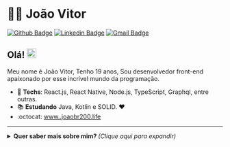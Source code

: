 # :man_technologist: João Vitor

[![Github Badge](https://img.shields.io/badge/-Github-000?style=flat-square&logo=Github&logoColor=white&link=https://github.com/joaobr200)](https://github.com/joaobr200)
[![Linkedin Badge](https://img.shields.io/badge/-LinkedIn-blue?style=flat-square&logo=Linkedin&logoColor=white&link=https://www.linkedin.com/in/jo%C3%A3o-vitor-justo-arantes-867628161/)](https://www.linkedin.com/in/jo%C3%A3o-vitor-justo-arantes-867628161/)
[![Gmail Badge](https://img.shields.io/badge/-Gmail-c14438?style=flat-square&logo=Gmail&logoColor=white&link=mailto:joaoarantesjob@gmail.com)](mailto:joaoarantesjob@gmail.com)

## Olá! <img src="https://github.com/lucasgdb/lucasgdb/blob/master/assets/hi.gif" width="22px">

Meu nome é João Vitor, Tenho 19 anos, Sou desenvolvedor front-end apaixonado por esse incrível mundo da programação.

- :blue_heart: **Techs**:  React.js, React Native, Node.js, TypeScript, Graphql, entre outras.
- :books: **Estudando** Java, Kotlin e SOLID. :heart:
- :octocat: [www..joaobr200.life](https://www.joaobr200.life)

---

<details>
  <summary> <b> Quer saber mais sobre mim? </b> <i>(Clique aqui para expandir)</i> </summary>
  <br>
  
 
      
   <p>
    <img height='172' src='https://github-readme-stats.vercel.app/api/top-langs/?username=joaobr200&layout=compact'>
  </p>
      
     
 <br/>

## Algumas Tecnologias

  ![HTML5](https://img.shields.io/badge/-HTML5-E34F26?style=flat-square&logo=html5&logoColor=white)
  ![CSS3](https://img.shields.io/badge/-CSS3-549FDE?style=flat-square&logo=css3&logoColor=white)
  ![JavaScript](https://img.shields.io/badge/-JavaScript-F7B93E?style=flat-square&logo=javascript&logoColor=fff)
  ![React](https://img.shields.io/badge/-React.js-45b8d8?style=flat-square&logo=react&logoColor=white)
  ![React Native](https://img.shields.io/badge/-React%20Native-45b8d8?style=flat-square&logo=react&logoColor=white)
  ![Nodejs](https://img.shields.io/badge/-Node.js-43853d?style=flat-square&logo=Node.js&logoColor=white)
  ![TypeScript](https://img.shields.io/badge/-TypeScript-0077C6?style=flat-square&logo=typescript&logoColor=fff)
  ![MySQL](https://img.shields.io/badge/-MySQL-00758F?style=flat-square&logo=mysql&logoColor=white)
  ![MongoDB](https://img.shields.io/badge/-MongoDB-13aa52?style=flat-square&logo=mongodb&logoColor=white)
  ![GraphQL](https://img.shields.io/badge/-GraphQL-E10098?style=flat-square&logo=graphql&logoColor=white)
  ![Docker](https://img.shields.io/badge/-Docker-46a2f1?style=flat-square&logo=docker&logoColor=white)
  ![Git](https://img.shields.io/badge/-Git-F05032?style=flat-square&logo=git&logoColor=white)
  ![npm](https://img.shields.io/badge/-NPM-CB3837?style=flat-square&logo=npm&logoColor=white)
  ![Styled Components](https://img.shields.io/badge/-Styled_Components-db7092?style=flat-square&logo=styled-components&logoColor=white)
  ![Insomnia](https://img.shields.io/badge/-Insomnia-5849BE?style=flat-square&logo=insomnia&logoColor=white)
  ![Postman](https://img.shields.io/badge/-Postman-FD602F?style=flat-square&logo=postman&logoColor=white)
  ![VSCode](https://img.shields.io/badge/-VSCode-0085D1?style=flat-square&logo=visual-studio-code&logoColor=white)
  ![Vercel](https://img.shields.io/badge/-Vercel-000?style=flat-square&logo=vercel&logoColor=white)
  ![Heroku](https://img.shields.io/badge/-Heroku-430098?style=flat-square&logo=heroku&logoColor=white)
  ![Amazon AWS](https://img.shields.io/badge/Amazon%20Web%20Services-232F3E?style=flat-square&logo=amazon-aws)
  ![Prettier](https://img.shields.io/badge/-Prettier-1A2B34?style=flat-square&logo=prettier&logoColor=white)
  ![Linux](https://img.shields.io/badge/-Linux-16C60C?style=flat-square&logo=linux&logoColor=white)
  ![Windows](https://img.shields.io/badge/-Windows-00ADEF?style=flat-square&logo=windows&logoColor=white)
  ![Strapi](https://img.shields.io/badge/-Strapi-064C62?style=flat-square&logo=strapi&logoColor=white)
</details>
